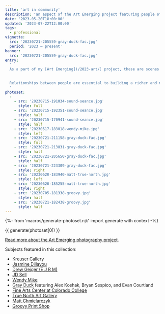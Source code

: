 ```yaml
---
title: 'art in community'
description: 'an aspect of the Art Emerging project featuring people of the arts communities together'
date: '2023-05-20T18:00:00'
updated: '2023-07-22T12:00:00'
tags:
  - professional
vignette:
  src: '20230721-205559-gray-duck-fac.jpg'
  period: '2023 – present'
banner:
  src: '20230721-205559-gray-duck-fac.jpg'
entry:
  '
  As a part of my [Art Emerging](/2023-art/) project, these are scenes of people in Colorado Springs at gatherings, performance spaces, and arts venues building community together.
  
  
  Relationships between people are essential to building a richer and more successful arts community. We need people showing up, supporting artists directly, being generous with their time and resources, sharing their creativity, and being inclusive of new perspectives.
  '
photoset:
  - 
    - src: '20230715-191034-sound-seance.jpg'
      style: full
    - src: '20230715-192351-sound-seance.jpg'
      style: half
    - src: '20230715-170941-sound-seance.jpg'
      style: half
    - src: '20230517-183018-wendy-mike.jpg'
      style: left
    - src: '20230721-211158-gray-duck-fac.jpg'
      style: full
    - src: '20230721-213831-gray-duck-fac.jpg'
      style: half
    - src: '20230721-205650-gray-duck-fac.jpg'
      style: half
    - src: '20230721-223309-gray-duck-fac.jpg'
      style: right
    - src: '20230620-183940-matt-true-north.jpg'
      style: left
    - src: '20230620-185255-matt-true-north.jpg'
      style: right
    - src: '20230705-181338-groovy.jpg'
      style: half
    - src: '20230721-182438-groovy.jpg'
      style: half
---
```


{%- from 'macros/generate-photoset.njk' import generate with context -%}

{{ generate(photoset[0]) }}

[Read more about the Art Emerging photography project](/2023-art/).

Subjects featured in this collection:

- [Kreuser Gallery](https://www.kreusergallery.com)
- [Jasmine Dillavou](https://www.jasminedillavou.com)
- [Drew Geiger (E J R M)](https://www.instagram.com/ejrmmusic/)
- [JD Sell](https://www.instagram.com/jdsell/)
- [Wendy Mike](https://www.wendymike.com)
- [Gray Duck](https://www.instagram.com/grayduck_cos/) featuring Alex Koshak, Bryan Sespico, and Evan Courtland
- [Fine Arts Center at Colorado College](https://fac.coloradocollege.edu/)
- [True North Art Gallery](https://truenorthartgallery.com)
- [Matt Chmielarczyk](https://www.instagram.com/darthpolski/)
- [Groovy Print Shop](https://www.groovyprintshop.com)
